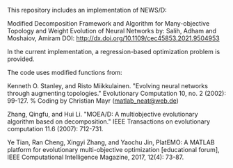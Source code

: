 This repository includes an implementation of NEWS/D:

Modified Decomposition Framework and Algorithm for Many-objective Topology and Weight Evolution of Neural Networks
by: Salih, Adham and Moshaiov, Amiram
DOI: http://dx.doi.org/10.1109/cec45853.2021.9504953

In the current implementation, a regression-based optimization problem is provided.

The code uses modified functions from:

Kenneth O. Stanley, and Risto Miikkulainen. "Evolving neural networks through augmenting topologies." Evolutionary Computation 10, no. 2 (2002): 99-127. % Coding by Christian Mayr (matlab_neat@web.de)

Zhang, Qingfu, and Hui Li. "MOEA/D: A multiobjective evolutionary algorithm based on decomposition." IEEE Transactions on evolutionary computation 11.6 (2007): 712-731.

Ye Tian, Ran Cheng, Xingyi Zhang, and Yaochu Jin, PlatEMO: A MATLAB platform  for evolutionary multi-objective optimization [educational forum], IEEE Computational Intelligence Magazine, 2017, 12(4): 73-87.


